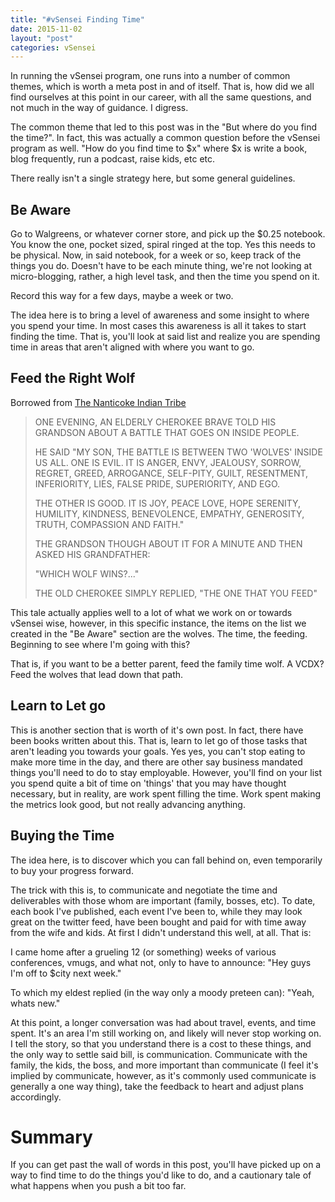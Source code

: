 ```yaml
---
title: "#vSensei Finding Time"
date: 2015-11-02
layout: "post"
categories: vSensei
---
```


In running the vSensei program, one runs into a number of common themes, which is worth a meta post in and of itself. That is, how did we all find ourselves at this point in our career, with all the same questions, and not much in the way of guidance. I digress.

The common theme that led to this post was in the "But where do you find the time?". In fact, this was actually a common question before the vSensei program as well. "How do you find time to $x" where $x is write a book, blog frequently, run a podcast, raise kids, etc etc.

There really isn't a single strategy here, but some general guidelines.

## Be Aware

Go to Walgreens, or whatever corner store, and pick up the $0.25 notebook. You know the one, pocket sized, spiral ringed at the top. Yes this needs to be physical. Now, in said notebook, for a week or so, keep track of the things you do. Doesn't have to be each minute thing, we're not looking at micro-blogging, rather, a high level task, and then the time you spend on it.

Record this way for a few days, maybe a week or two.

The idea here is to bring a level of awareness and some insight to where you spend your time. In most cases this awareness is all it takes to start finding the time. That is, you'll look at said list and realize you are spending time in areas that aren't aligned with where you want to go.

## Feed the Right Wolf

Borrowed from [The Nanticoke Indian Tribe](http://www.nanticokeindians.org/tale_of_two_wolves.cfm)

> ONE EVENING, AN ELDERLY
> CHEROKEE BRAVE TOLD HIS
> GRANDSON ABOUT A BATTLE THAT
> GOES ON INSIDE PEOPLE.
> 
> HE SAID "MY SON, THE BATTLE IS
> BETWEEN TWO 'WOLVES' INSIDE US ALL.
> ONE IS EVIL. IT IS ANGER,
> ENVY, JEALOUSY, SORROW,
> REGRET, GREED, ARROGANCE,
> SELF-PITY, GUILT, RESENTMENT,
> INFERIORITY, LIES, FALSE PRIDE,
> SUPERIORITY, AND EGO.
> 
> THE OTHER IS GOOD.
> IT IS JOY, PEACE LOVE, HOPE SERENITY,
> HUMILITY, KINDNESS, BENEVOLENCE,
> EMPATHY, GENEROSITY,
> TRUTH, COMPASSION AND FAITH."
> 
> THE GRANDSON THOUGH ABOUT
> IT FOR A MINUTE AND THEN ASKED
> HIS GRANDFATHER:
> 
> "WHICH WOLF WINS?..."
> 
> THE OLD CHEROKEE SIMPLY REPLIED,
> "THE ONE THAT YOU FEED"

This tale actually applies well to a lot of what we work on or towards vSensei wise, however, in this specific instance, the items on the list we created in the "Be Aware" section are the wolves. The time, the feeding. Beginning to see where I'm going with this?

That is, if you want to be a better parent, feed the family time wolf. A VCDX? Feed the wolves that lead down that path.

## Learn to Let go

This is another section that is worth of it's own post. In fact, there have been books written about this. That is, learn to let go of those tasks that aren't leading you towards your goals. Yes yes, you can't stop eating to make more time in the day, and there are other say business mandated things you'll need to do to stay employable. However, you'll find on your list you spend quite a bit of time on 'things' that you may have thought necessary, but in reality, are work spent filling the time. Work spent making the metrics look good, but not really advancing anything.

## Buying the Time

The idea here, is to discover which you can fall behind on, even temporarily to buy your progress forward.

The trick with this is, to communicate and negotiate the time and deliverables with those whom are important (family, bosses, etc). To date, each book I've published, each event I've been to, while they may look great on the twitter feed, have been bought and paid for with time away from the wife and kids. At first I didn't understand this well, at all. That is:

I came home after a grueling 12 (or something) weeks of various conferences, vmugs, and what not, only to have to announce: "Hey guys I'm off to $city next week."

To which my eldest replied (in the way only a moody preteen can): "Yeah, whats new."

At this point, a longer conversation was had about travel, events, and time spent. It's an area I'm still working on, and likely will never stop working on. I tell the story, so that you understand there is a cost to these things, and the only way to settle said bill, is communication. Communicate with the family, the kids, the boss, and more important than communicate (I feel it's implied by communicate, however, as it's commonly used communicate is generally a one way thing), take the feedback to heart and adjust plans accordingly.

# Summary

If you can get past the wall of words in this post, you'll have picked up on a way to find time to do the things you'd like to do, and a cautionary tale of what happens when you push a bit too far.